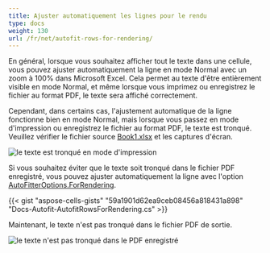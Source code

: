 ```yaml
---
title: Ajuster automatiquement les lignes pour le rendu
type: docs
weight: 130
url: /fr/net/autofit-rows-for-rendering/
---
```


En général, lorsque vous souhaitez afficher tout le texte dans une cellule, vous pouvez ajuster automatiquement la ligne en mode Normal avec un zoom à 100% dans Microsoft Excel. Cela permet au texte d'être entièrement visible en mode Normal, et même lorsque vous imprimez ou enregistrez le fichier au format PDF, le texte sera affiché correctement.

Cependant, dans certains cas, l'ajustement automatique de la ligne fonctionne bien en mode Normal, mais lorsque vous passez en mode d'impression ou enregistrez le fichier au format PDF, le texte est tronqué. Veuillez vérifier le fichier source [Book1.xlsx](Book1.xlsx) et les captures d'écran.

![le texte est tronqué en mode d'impression](text_clipped_in_printview.png)

Si vous souhaitez éviter que le texte soit tronqué dans le fichier PDF enregistré, vous pouvez ajuster automatiquement la ligne avec l'option [AutoFitterOptions.ForRendering](https://reference.aspose.com/cells/net/aspose.cells/autofitteroptions/forrendering/).

{{< gist "aspose-cells-gists" "59a1901d62ea9ceb08456a818431a898" "Docs-Autofit-AutofitRowsForRendering.cs" >}}

Maintenant, le texte n'est pas tronqué dans le fichier PDF de sortie.

![le texte n'est pas tronqué dans le PDF enregistré](text_not_clipped_in_saved_pdf.png)
